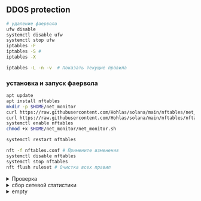 ## DDOS protection 

```bash
# удаление фаервола
ufw disable
systemctl disable ufw
systemctl stop ufw
iptables -F
iptables -S # 
iptables -X
```
```bash
iptables -L -n -v  # Показать текущие правила
```



### установка и запуск фаервола 
```bash
apt update
apt install nftables
mkdir -p $HOME/net_monitor
curl https://raw.githubusercontent.com/Hohlas/solana/main/nftables/net_monitor.sh > $HOME/net_monitor/net_monitor.sh;
curl https://raw.githubusercontent.com/Hohlas/solana/main/nftables/nftables.conf > /etc/nftables.conf
systemctl enable nftables
chmod +x $HOME/net_monitor/net_monitor.sh
```
```bash
systemctl restart nftables
```

```bash
nft -f nftables.conf # Примените изменения
systemctl disable nftables
systemctl stop nftables
nft flush ruleset # Очистка всех правил
```



<details>
<summary>Проверка</summary>
Мониторинг логов на тестируемом сервере

```bash
tail -f /var/log/kern.log | grep NFT 
```

Имитация атаки с удаленного сервера 

```bash
TEST_IP="195.3.223.66" # IP тестируемого сервера
apt install nmap hping3
```  
```bash
hping3 -S -p 8899 --flood $TEST_IP # SYN-flood
```
```bash
nmap -p- -T4 195.3.223.66 # Port scan
```
```bash
hping3 --udp -p 8000 --flood 195.3.223.66 # UDP flood
```
```bash
hping3 -1 --flood 195.3.223.66 # ICMP flood
```
```bash
# TCP atack  
for i in {1..30}; do 
    nc -zv 195.3.223.66 8899 & 
    sleep 0.1
done 
```
</details>

<details>
<summary>сбор сетевой статистики</summary>

```bash
mkdir -p $HOME/net_monitor; cd $HOME/net_monitor
curl https://raw.githubusercontent.com/Hohlas/solana/main/nftables/net_stat.sh > $HOME/net_monitor/net_stat.sh;
chmod +x $HOME/net_monitor/net_stat.sh
./net_stat.sh 
```
</details>


<details>
<summary>empty</summary>

```bash
 
```
</details>

